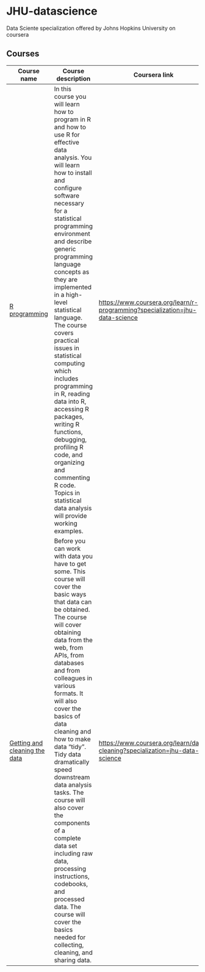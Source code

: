 # JHU-datascience
Data Sciente specialization offered by Johns Hopkins University on coursera


## Courses

Course name | Course description | Coursera link
----------------|--------------------|--------------------
[R programming](https://github.com/rapha-carvalho/JHU-datascience/tree/master/rprogramming) | In this course you will learn how to program in R and how to use R for effective data analysis. You will learn how to install and configure software necessary for a statistical programming environment and describe generic programming language concepts as they are implemented in a high-level statistical language. The course covers practical issues in statistical computing which includes programming in R, reading data into R, accessing R packages, writing R functions, debugging, profiling R code, and organizing and commenting R code. Topics in statistical data analysis will provide working examples. |  https://www.coursera.org/learn/r-programming?specialization=jhu-data-science
[Getting and cleaning the data](https://github.com/rapha-carvalho/JHU-datascience/tree/master/getting_and_cleaning_data) | Before you can work with data you have to get some. This course will cover the basic ways that data can be obtained. The course will cover obtaining data from the web, from APIs, from databases and from colleagues in various formats. It will also cover the basics of data cleaning and how to make data “tidy”. Tidy data dramatically speed downstream data analysis tasks. The course will also cover the components of a complete data set including raw data, processing instructions, codebooks, and processed data. The course will cover the basics needed for collecting, cleaning, and sharing data. | https://www.coursera.org/learn/data-cleaning?specialization=jhu-data-science
